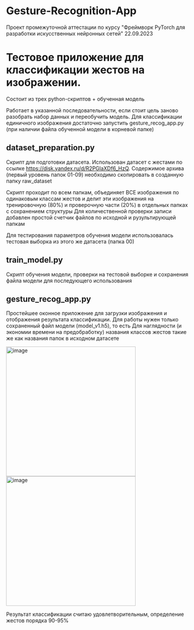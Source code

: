 # Gesture-Recognition-App
Проект промежуточной аттестации по курсу "Фреймворк PyTorch для разработки искусственных нейронных сетей"
22.09.2023

# Тестовое приложение для классификации жестов на изображении.

Состоит из трех python-скриптов + обученная модель

Работает в указанной последовательности, если стоит цель заново разобрать набор данных и переобучить модель.
Для классификации единичного изображения достаточно запустить gesture_recog_app.py (при наличии файла обученной модели в корневой папке) 

## dataset_preparation.py

Скрипт для подготовки датасета.
Использован датасет с жестами по ссылке https://disk.yandex.ru/d/R2PGlaXDf6_HzQ.
Содержимое архива (первый уровень папок 01-09) необходимо скопировать в созданную папку raw_dataset

Скрипт проходит по всем папкам, объединяет ВСЕ изображения по одинаковым классам жестов и делит эти изображения на тренировочную (80%) и проверочную части (20%) в отдельных папках с сохранением структуры
Для количественной проверки записи добавлен простой счетчик файлов по исходной и рузультирующей папкам

Для тестирования параметров обучения модели использовалась тестовая выборка из этого же датасета (папка 00)

## train_model.py

Скрипт обучения модели, проверки на тестовой выборке и сохранения файла модели для последующего использования

## gesture_recog_app.py

Простейшее оконное приложение для загрузки изображения и отображения результата классификации.
Для работы нужен только сохраненный файл модели (model_v1.h5), то есть 
Для наглядности (и экономии времени на предобработку) названия классов жестов такие же как названия папок в исходном датасете

<img width="351" alt="image" src="https://github.com/Pitachoo11/Gesture-Recognition-App/assets/118261172/0b371133-99a8-46e2-a223-00f572b04491">

<img width="351" alt="image" src="https://github.com/Pitachoo11/Gesture-Recognition-App/assets/118261172/fc9efc22-64d1-4a99-aa40-1611d93e8e72">

Результат классификации считаю удовлетворительным, определение жестов порядка 90-95%


